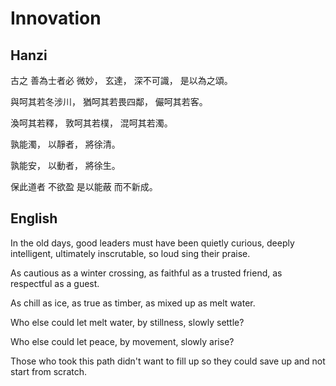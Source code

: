 # Innovation

## Hanzi

古之
善為士者必
微妙，
玄達，
深不可識，
是以為之頌。

與呵其若冬涉川，
猶呵其若畏四鄰，
儼呵其若客。

渙呵其若釋，
敦呵其若樸，
混呵其若濁。

孰能濁，
以靜者，
將徐清。

孰能安，
以動者，
將徐生。

保此道者
不欲盈
是以能蔽
而不新成。

## English

In the old days,
good leaders must have been
quietly curious,
deeply intelligent,
ultimately inscrutable,
so loud sing their praise.

As cautious as a winter crossing,
as faithful as a trusted friend,
as respectful as a guest.

As chill as ice,
as true as timber,
as mixed up as melt water.

Who else could let melt water,
by stillness,
slowly settle?

Who else could let peace,
by movement,
slowly arise?

Those who took this path
didn't want to fill up
so they could save up
and not start from scratch.
